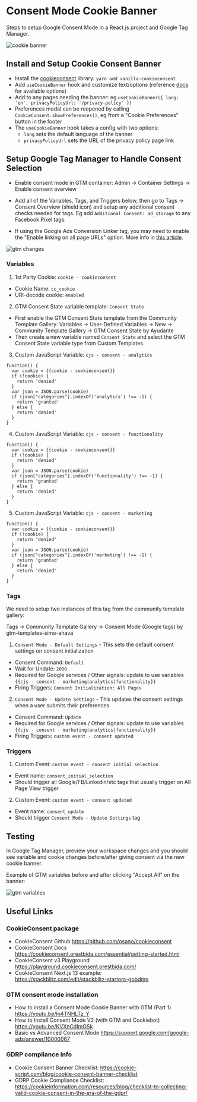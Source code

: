 # Consent Mode Cookie Banner

Steps to setup Google Consent Mode in a React.js project and Google Tag Manager.

![cookie banner](./images/cookie-banner.png)

## Install and Setup Cookie Consent Banner

- Install the [cookieconsent](https://github.com/osano/cookieconsent) library: `yarn add vanilla-cookieconsent`
- Add `useCookieBanner` hook and customize text/options (reference [docs](https://cookieconsent.orestbida.com/reference/api-reference.html) for available options)
- Add to any pages needing the banner: eg `useCookieBanner({ lang: 'en', privacyPolicyUrl: '/privacy-policy' })`
- Preferences modal can be reopened by calling `CookieConsent.showPreferences()`, eg from a "Cookie Preferences" button in the footer
- The `useCookieBanner` hook takes a config with two options:
  - `lang` sets the default language of the banner
  - `privacyPolicyUrl` sets the URL of the privacy policy page link

## Setup Google Tag Manager to Handle Consent Selection

- Enable consent mode in GTM container: Admin -> Container Settings -> Enable consent overview

- Add all of the Variables, Tags, and Triggers below, then go to Tags -> Consent Overview (shield icon) and setup any additional consent checks needed for tags. Eg add `Additional Consent: ad_storage` to any Facebook Pixel tags.

- If using the Google Ads Conversion Linker tag, you may need to enable the "Enable linking on all page URLs" option. More info in [this article](https://www.analyticsmania.com/post/conversion-linker-google-tag-manager/#optional).

![gtm changes](./images/gtm-changes.png)

### Variables

1. 1st Party Cookie: `cookie - cookieconsent`

- Cookie Name: `cc_cookie`
- URI-decode cookie: `enabled`

2. GTM Consent State variable template: `Consent State`

- First enable the GTM Consent State template from the Community Template Gallery: Variables -> User-Defined Variables -> New -> Community Template Gallery -> GTM Consent State by Ayudante
- Then create a new variable named `Consent State` and select the GTM Consent State variable type from Custom Templates

3. Custom JavaScript Variable: `cjs - consent - analytics`

```
function() {
  var cookie = {{cookie - cookieconsent}}
  if (!cookie) {
    return 'denied'
  }
  var json = JSON.parse(cookie)
  if (json["categories"].indexOf('analytics') !== -1) {
    return 'granted'
  } else {
    return 'denied'
  }
}
```

4. Custom JavaScript Variable: `cjs - consent - functionality`

```
function() {
  var cookie = {{cookie - cookieconsent}}
  if (!cookie) {
    return 'denied'
  }
  var json = JSON.parse(cookie)
  if (json["categories"].indexOf('functionality') !== -1) {
    return 'granted'
  } else {
    return 'denied'
  }
}
```

5. Custom JavaScript Variable: `cjs - consent - marketing`

```
function() {
  var cookie = {{cookie - cookieconsent}}
  if (!cookie) {
    return 'denied'
  }
  var json = JSON.parse(cookie)
  if (json["categories"].indexOf('marketing') !== -1) {
    return 'granted'
  } else {
    return 'denied'
  }
}
```

### Tags

We need to setup two instances of this tag from the community template gallery:

Tags -> Community Template Gallery -> Consent Mode (Google tags) by gtm-templates-simo-ahava

1. `Consent Mode - Default Settings` - This sets the default consent settings on consent initialization

- Consent Command: `Default`
- Wait for Undate: `2000`
- Required for Google services / Other signals: update to use variables `{{cjs - consent - marketing|analytics|functionality}}`
- Firing Triggers: `Consent Initialization: All Pages`

2. `Consent Mode - Update Settings` - This updates the consent settings when a user submits their preferences

- Consent Command: `Update`
- Required for Google services / Other signals: update to use variables `{{cjs - consent - marketing|analytics|functionality}}`
- Firing Triggers: `custom event - consent updated`

### Triggers

1. Custom Event: `custom event - consent initial selection`

- Event name: `consent_initial_selection`
- Should trigger all Google/FB/Linkedin/etc tags that usually trigger on All Page View trigger

2. Custom Event: `custom event - consent updated`

- Event name: `consent_update`
- Should trigger `Consent Mode - Update Settings` tag

## Testing

In Google Tag Manager, preview your workspace changes and you should see variable and cookie changes before/after giving consent via the new cookie banner.

Example of GTM variables before and after clicking "Accept All" on the banner:

![gtm variables](./images/before-after.png)

## Useful Links

### CookieConsent package

- CookieConsent Github https://github.com/osano/cookieconsent
- CookieConsent Docs https://cookieconsent.orestbida.com/essential/getting-started.html
- CookieConsent v3 Playground https://playground.cookieconsent.orestbida.com/
- CookieConsent Next.js 13 example: https://stackblitz.com/edit/stackblitz-starters-gobdmp

### GTM consent mode installation

- How to install a Consent Mode Cookie Banner with GTM (Part 1) https://youtu.be/In4TNHLTz_Y
- How to Install Consent Mode V2 (with GTM and Cookiebot) https://youtu.be/KVXnCdImOSk
- Basic vs Advanced Consent Mode https://support.google.com/google-ads/answer/10000067

### GDRP compliance info

- Cookie Consent Banner Checklist: https://cookie-script.com/blog/cookie-consent-banner-checklist
- GDRP Cookie Compliance Checklist: https://cookieinformation.com/resources/blog/checklist-to-collecting-valid-cookie-consent-in-the-era-of-the-gdpr/
